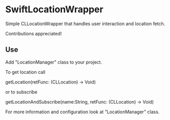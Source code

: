 # SwiftLocationWrapper

Simple CLLocationWrapper that handles user interaction and location fetch.

Contributions appreciated!

## Use

Add "LocationManager" class to your project.

To get location call 

  getLocation(retFunc: (CLLocation) -> Void)

or to subscribe

  getLocationAndSubscribe(name:String, retFunc: (CLLocation) -> Void)


For more information and configuration look at "LocationManager" class.
